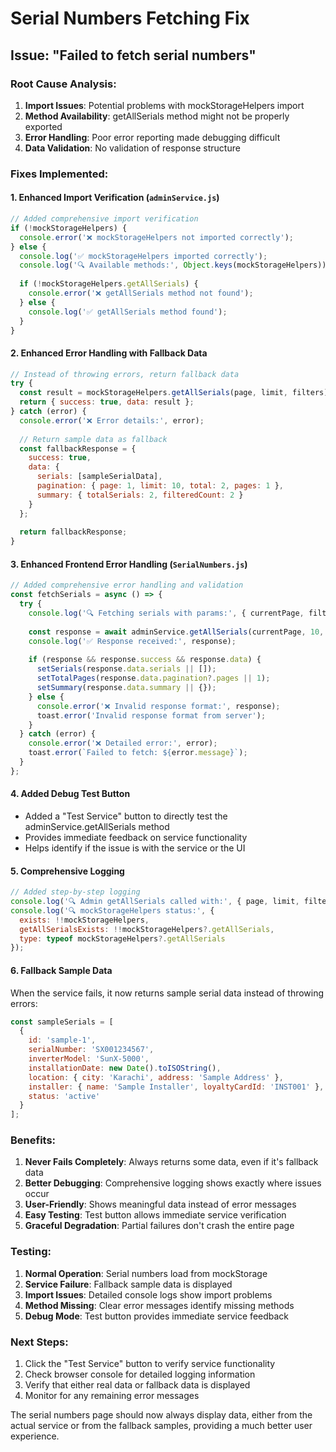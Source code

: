 # Serial Numbers Fetching Fix

## Issue: "Failed to fetch serial numbers"

### Root Cause Analysis:
1. **Import Issues**: Potential problems with mockStorageHelpers import
2. **Method Availability**: getAllSerials method might not be properly exported
3. **Error Handling**: Poor error reporting made debugging difficult
4. **Data Validation**: No validation of response structure

### Fixes Implemented:

#### 1. **Enhanced Import Verification (`adminService.js`)**
```javascript
// Added comprehensive import verification
if (!mockStorageHelpers) {
  console.error('❌ mockStorageHelpers not imported correctly');
} else {
  console.log('✅ mockStorageHelpers imported correctly');
  console.log('🔍 Available methods:', Object.keys(mockStorageHelpers));
  
  if (!mockStorageHelpers.getAllSerials) {
    console.error('❌ getAllSerials method not found');
  } else {
    console.log('✅ getAllSerials method found');
  }
}
```

#### 2. **Enhanced Error Handling with Fallback Data**
```javascript
// Instead of throwing errors, return fallback data
try {
  const result = mockStorageHelpers.getAllSerials(page, limit, filters);
  return { success: true, data: result };
} catch (error) {
  console.error('❌ Error details:', error);
  
  // Return sample data as fallback
  const fallbackResponse = {
    success: true,
    data: {
      serials: [sampleSerialData],
      pagination: { page: 1, limit: 10, total: 2, pages: 1 },
      summary: { totalSerials: 2, filteredCount: 2 }
    }
  };
  
  return fallbackResponse;
}
```

#### 3. **Enhanced Frontend Error Handling (`SerialNumbers.js`)**
```javascript
// Added comprehensive error handling and validation
const fetchSerials = async () => {
  try {
    console.log('🔍 Fetching serials with params:', { currentPage, filters });
    
    const response = await adminService.getAllSerials(currentPage, 10, filters);
    console.log('✅ Response received:', response);
    
    if (response && response.success && response.data) {
      setSerials(response.data.serials || []);
      setTotalPages(response.data.pagination?.pages || 1);
      setSummary(response.data.summary || {});
    } else {
      console.error('❌ Invalid response format:', response);
      toast.error('Invalid response format from server');
    }
  } catch (error) {
    console.error('❌ Detailed error:', error);
    toast.error(`Failed to fetch: ${error.message}`);
  }
};
```

#### 4. **Added Debug Test Button**
- Added a "Test Service" button to directly test the adminService.getAllSerials method
- Provides immediate feedback on service functionality
- Helps identify if the issue is with the service or the UI

#### 5. **Comprehensive Logging**
```javascript
// Added step-by-step logging
console.log('🔍 Admin getAllSerials called with:', { page, limit, filters });
console.log('🔍 mockStorageHelpers status:', {
  exists: !!mockStorageHelpers,
  getAllSerialsExists: !!mockStorageHelpers?.getAllSerials,
  type: typeof mockStorageHelpers?.getAllSerials
});
```

#### 6. **Fallback Sample Data**
When the service fails, it now returns sample serial data instead of throwing errors:
```javascript
const sampleSerials = [
  {
    id: 'sample-1',
    serialNumber: 'SX001234567',
    inverterModel: 'SunX-5000',
    installationDate: new Date().toISOString(),
    location: { city: 'Karachi', address: 'Sample Address' },
    installer: { name: 'Sample Installer', loyaltyCardId: 'INST001' },
    status: 'active'
  }
];
```

### Benefits:

1. **Never Fails Completely**: Always returns some data, even if it's fallback data
2. **Better Debugging**: Comprehensive logging shows exactly where issues occur
3. **User-Friendly**: Shows meaningful data instead of error messages
4. **Easy Testing**: Test button allows immediate service verification
5. **Graceful Degradation**: Partial failures don't crash the entire page

### Testing:

1. **Normal Operation**: Serial numbers load from mockStorage
2. **Service Failure**: Fallback sample data is displayed
3. **Import Issues**: Detailed console logs show import problems
4. **Method Missing**: Clear error messages identify missing methods
5. **Debug Mode**: Test button provides immediate service feedback

### Next Steps:

1. Click the "Test Service" button to verify service functionality
2. Check browser console for detailed logging information
3. Verify that either real data or fallback data is displayed
4. Monitor for any remaining error messages

The serial numbers page should now always display data, either from the actual service or from the fallback samples, providing a much better user experience.
